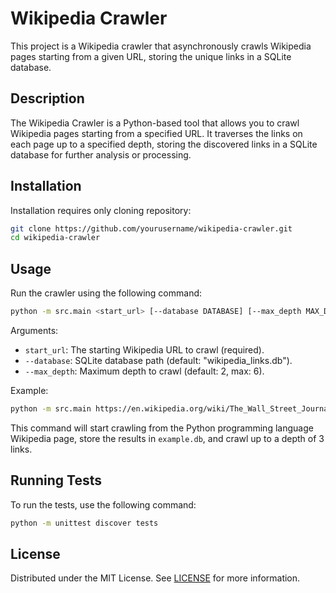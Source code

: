 # Wikipedia Crawler

This project is a Wikipedia crawler that asynchronously crawls Wikipedia pages starting from a given URL, storing the unique links in a SQLite database.

## Description

The Wikipedia Crawler is a Python-based tool that allows you to crawl Wikipedia pages starting from a specified URL. It traverses the links on each page up to a specified depth, storing the discovered links in a SQLite database for further analysis or processing.

## Installation

Installation requires only cloning repository:
```bash
git clone https://github.com/yourusername/wikipedia-crawler.git
cd wikipedia-crawler
```
## Usage

Run the crawler using the following command:
```bash
python -m src.main <start_url> [--database DATABASE] [--max_depth MAX_DEPTH]
```
Arguments:
- `start_url`: The starting Wikipedia URL to crawl (required).
- `--database`: SQLite database path (default: "wikipedia_links.db").
- `--max_depth`: Maximum depth to crawl (default: 2, max: 6).

Example:
```bash
python -m src.main https://en.wikipedia.org/wiki/The_Wall_Street_Journal --max_depth 3 --database example.db
```
This command will start crawling from the Python programming language Wikipedia page, store the results in `example.db`, and crawl up to a depth of 3 links.

## Running Tests

To run the tests, use the following command:
```bash
python -m unittest discover tests
```
## License
Distributed under the MIT License.
See [LICENSE](LICENSE) for more information.
